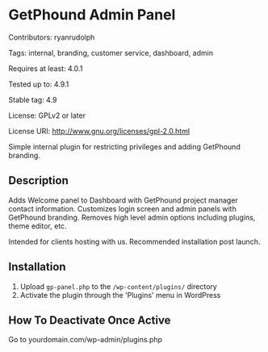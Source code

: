 # GetPhound Admin Panel
Contributors: ryanrudolph

Tags: internal, branding, customer service, dashboard, admin

Requires at least: 4.0.1

Tested up to: 4.9.1

Stable tag: 4.9

License: GPLv2 or later

License URI: http://www.gnu.org/licenses/gpl-2.0.html

Simple internal plugin for restricting privileges and adding GetPhound branding.

## Description

Adds Welcome panel to Dashboard with GetPhound project manager contact information. Customizes login screen and admin panels with GetPhound branding. Removes high level admin options including plugins, theme editor, etc. 

Intended for clients hosting with us. Recommended installation post launch.

## Installation

1. Upload `gp-panel.php` to the `/wp-content/plugins/` directory
2. Activate the plugin through the 'Plugins' menu in WordPress

## How To Deactivate Once Active

Go to yourdomain.com/wp-admin/plugins.php
